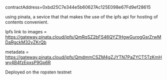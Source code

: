 contractAddress=0xbd25C7e344e5b60627Ac125E098e67Fd9ef28615

using pinata, a sevice that that makes the use of the ipfs api for hosting of contents convenient.

Ipfs link to images = https://gateway.pinata.cloud/ipfs/QmRqSZ2bFS46QYZ1HgwGurogGsrZrwMDaRgckM32yZKrQb

metadata = https://gateway.pinata.cloud/ipfs/QmdmmCSZM4gZJYTN7PaZYCT5TzKmHwy4B4fzEpxsP9Gp6R

Deployed on the ropsten testnet

